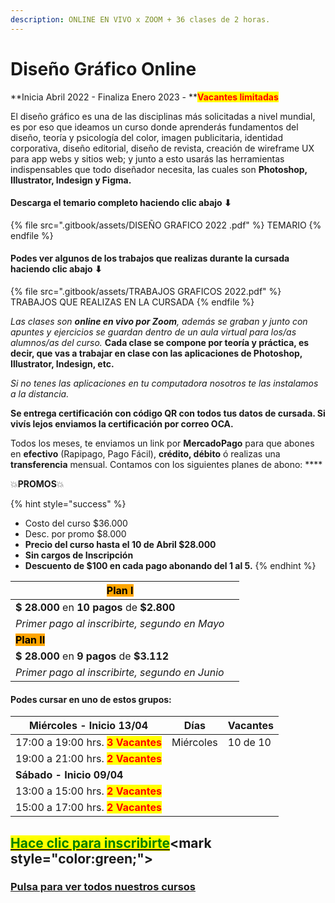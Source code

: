 ```yaml
---
description: ONLINE EN VIVO x ZOOM + 36 clases de 2 horas.
---
```


# Diseño Gráfico Online

**Inicia Abril 2022 - Finaliza Enero 2023 - **<mark style="color:red;">**Vacantes limitadas**</mark>

El diseño gráfico es una de las disciplinas más solicitadas a nivel mundial, es por eso que ideamos un curso donde aprenderás fundamentos del diseño, teoría y psicología del color, imagen publicitaria, identidad corporativa, diseño editorial, diseño de revista, creación de wireframe UX para app webs y sitios web; y junto a esto usarás las herramientas indispensables que todo diseñador necesita, las cuales son **Photoshop, Illustrator, Indesign y Figma.**

#### Descarga el temario completo haciendo clic abajo ⬇

{% file src=".gitbook/assets/DISEÑO GRAFICO 2022 .pdf" %}
TEMARIO
{% endfile %}

#### Podes ver algunos de los trabajos que realizas durante la cursada haciendo clic abajo ⬇&#x20;

{% file src=".gitbook/assets/TRABAJOS GRAFICOS 2022.pdf" %}
TRABAJOS QUE REALIZAS EN LA CURSADA
{% endfile %}

_Las clases son **online en vivo por Zoom**, además se graban y  junto con apuntes y ejercicios se guardan dentro de un aula virtual para los/as alumnos/as del curso._ **Cada clase se compone por teoría y práctica, es decir, que vas a trabajar en clase con las aplicaciones de Photoshop, Illustrator, Indesign, etc.**&#x20;

_Si no tenes las aplicaciones en tu computadora nosotros te las instalamos a la distancia._

**Se entrega certificación con código QR con todos tus datos de cursada. Si vivís lejos enviamos la certificación por correo OCA.**&#x20;

Todos los meses, te enviamos un link por **MercadoPago** para que abones en **efectivo** (Rapipago, Pago Fácil), **crédito, débito** ó realizas una **transferencia** mensual. Contamos con los siguientes planes de abono: ****&#x20;

💥**PROMOS**💥&#x20;

{% hint style="success" %}
* Costo del curso $36.000
* Desc. por promo $8.000
* **Precio del curso hasta el 10 de Abril  $28.000**
* **Sin cargos de Inscripción**
* **Descuento de $100 en cada pago abonando del 1 al 5.**&#x20;
{% endhint %}

| <mark style="background-color:orange;">**Plan I**</mark>  |   |
| --------------------------------------------------------- | - |
| **$ 28.000** en **10 pagos** de **$2.800**                |   |
| _Primer pago al inscribirte, segundo en Mayo_             |   |
| <mark style="background-color:orange;">**Plan II**</mark> |   |
| **$ 28.000** en **9 pagos** de **$3.112**                 |   |
| _Primer pago al inscribirte, segundo en Junio_            |   |

#### Podes cursar en uno de estos grupos:

| **Miércoles - Inicio 13/04**                                      | Días      | Vacantes |
| ----------------------------------------------------------------- | --------- | -------- |
| 17:00 a 19:00 hrs. <mark style="color:red;">**3 Vacantes**</mark> | Miércoles | 10 de 10 |
| 19:00 a 21:00 hrs. <mark style="color:red;">**2 Vacantes**</mark> |           |          |
| **Sábado - Inicio 09/04**                                         |           |          |
| 13:00 a 15:00 hrs. <mark style="color:red;">**2 Vacantes**</mark> |           |          |
| 15:00 a 17:00 hrs. <mark style="color:red;">**2 Vacantes**</mark> |           |          |

## <mark style="color:green;"></mark>[<mark style="color:green;">Hace clic para inscribirte</mark>](https://wa.me/+5491164622877?text=Hola,%20le%C3%AD%20toda%20la%20info%20del%20curso%20de%20Dise%C3%B1o%20Gr%C3%A1fico%20Online%20y%20quiero%20inscribirme.)<mark style="color:green;"></mark>

### ****[**Pulsa para ver todos nuestros cursos**](./)****

####

####

